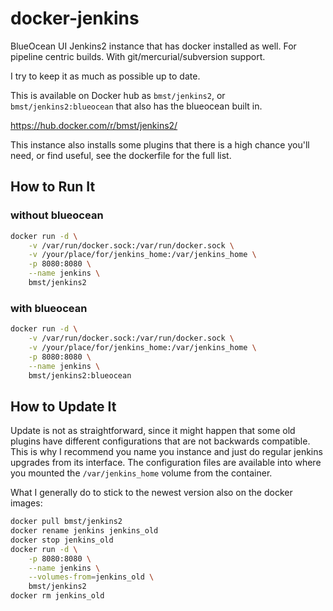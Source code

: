 # docker-jenkins

BlueOcean UI Jenkins2 instance that has docker installed as well. For pipeline centric builds.
With git/mercurial/subversion support.

I try to keep it as much as possible up to date.

This is available on Docker hub as `bmst/jenkins2`, or `bmst/jenkins2:blueocean` that also has the blueocean built in.

https://hub.docker.com/r/bmst/jenkins2/

This instance also installs some plugins that there is a high chance you'll need, or find useful, see the dockerfile for the full list.

## How to Run It

### without blueocean

```sh
docker run -d \
    -v /var/run/docker.sock:/var/run/docker.sock \
    -v /your/place/for/jenkins_home:/var/jenkins_home \
    -p 8080:8080 \
    --name jenkins \
    bmst/jenkins2
```

### with blueocean

```sh
docker run -d \
    -v /var/run/docker.sock:/var/run/docker.sock \
    -v /your/place/for/jenkins_home:/var/jenkins_home \
    -p 8080:8080 \
    --name jenkins \
    bmst/jenkins2:blueocean
```

## How to Update It

Update is not as straightforward, since it might happen that some old plugins have different configurations that are not backwards compatible. This is why I recommend you name you instance and just do regular jenkins upgrades from its interface. The configuration files are available into where you mounted the `/var/jenkins_home` volume from the container.

What I generally do to stick to the newest version also on the docker images:

```sh
docker pull bmst/jenkins2
docker rename jenkins jenkins_old
docker stop jenkins_old
docker run -d \
    -p 8080:8080 \
    --name jenkins \
    --volumes-from=jenkins_old \
    bmst/jenkins2
docker rm jenkins_old
```


